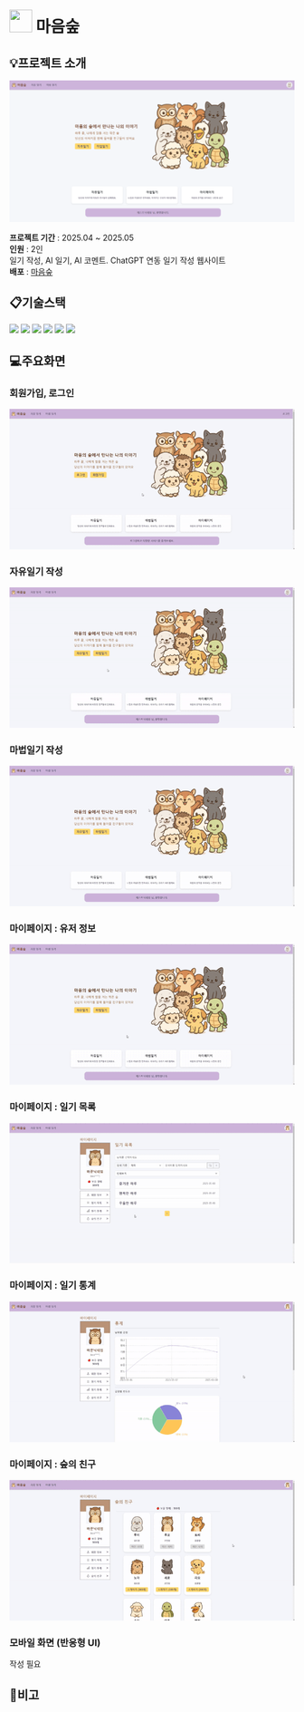 # <img src="https://raw.githubusercontent.com/AIDiaryProject/AIDiary/refs/heads/main/public/favicon.ico" width="40" height="40"/> 마음숲

## :bulb:프로젝트 소개
![MainScreen](https://raw.githubusercontent.com/AIDiaryProject/AIDiary/refs/heads/main/public/gif/0_main.png)

**프로젝트 기간** : 2025.04 ~ 2025.05<br>
**인원** : 2인 <br>
일기 작성, AI 일기, AI 코멘트.
ChatGPT 연동 일기 작성 웹사이트 <br>
**배포** : [마음숲](https://mindforest-app.vercel.app/)

## :clipboard:기술스택
<img src="https://img.shields.io/badge/javascript-F7DF1E?style=for-the-badge&logo=javascript&logoColor=black">
<img src="https://img.shields.io/badge/react-61DAFB?style=for-the-badge&logo=react&logoColor=black">
<img src="https://img.shields.io/badge/mysql-4479A1?style=for-the-badge&logo=mysql&logoColor=white">
<img src="https://img.shields.io/badge/node.js-339933?style=for-the-badge&logo=Node.js&logoColor=white">
<img src="https://img.shields.io/badge/express-000000?style=for-the-badge&logo=express&logoColor=white">
<img src="https://img.shields.io/badge/bootstrap-7952B3?style=for-the-badge&logo=bootstrap&logoColor=white">

## :computer:주요화면
### 회원가입, 로그인
![LoginScreen](https://raw.githubusercontent.com/AIDiaryProject/AIDiary/refs/heads/main/public/gif/1_loginRegister.gif)

### 자유일기 작성
![FreeDiaryScreen](https://raw.githubusercontent.com/AIDiaryProject/AIDiary/refs/heads/main/public/gif/2_freeDiary.gif)

### 마법일기 작성
![MagicDiaryScreen](https://raw.githubusercontent.com/AIDiaryProject/AIDiary/refs/heads/main/public/gif/3_magicDiary.gif)

### 마이페이지 : 유저 정보
![InfoScreen](https://raw.githubusercontent.com/AIDiaryProject/AIDiary/refs/heads/main/public/gif/4_userInfo.gif)

### 마이페이지 : 일기 목록
![ListScreen](https://raw.githubusercontent.com/AIDiaryProject/AIDiary/refs/heads/main/public/gif/5_list.gif)

### 마이페이지 : 일기 통계
![StatsScreen](https://raw.githubusercontent.com/AIDiaryProject/AIDiary/refs/heads/main/public/gif/6_stats.gif)

### 마이페이지 : 숲의 친구
![ShopScreen](https://raw.githubusercontent.com/AIDiaryProject/AIDiary/refs/heads/main/public/gif/7_shop.gif)

### 모바일 화면 (반응형 UI)
작성 필요

## :notebook:비고

